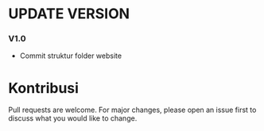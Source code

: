 # UPDATE VERSION
### V1.0
- Commit struktur folder website

# Kontribusi

Pull requests are welcome. For major changes, please open an issue first
to discuss what you would like to change.